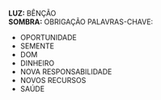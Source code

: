 **LUZ:** BÊNÇÃO  
**SOMBRA:** OBRIGAÇÃO
PALAVRAS-CHAVE:
- OPORTUNIDADE
- SEMENTE
- DOM
- DINHEIRO
- NOVA RESPONSABILIDADE
- NOVOS RECURSOS
- SAÚDE